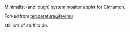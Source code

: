 Minimalist (and rough) system monitor applet for Cinnamon.

Forked from [temperature@fevimu](http://github.com/fevimu/cinnamon-applet-cpu-temperature)

still lots of stuff to do.
